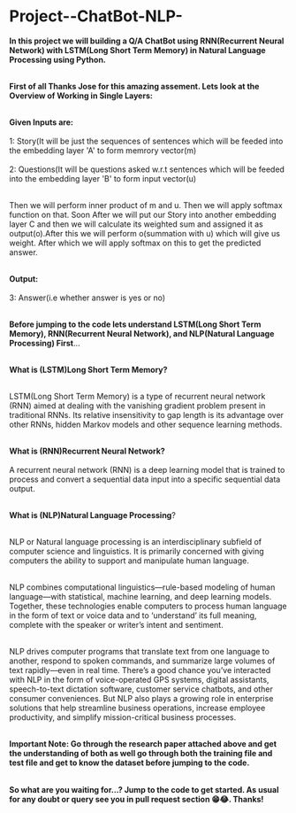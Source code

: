 # Project--ChatBot-NLP-

<table>
  
**In this project we will building a Q/A ChatBot using RNN(Recurrent Neural Network) with LSTM(Long Short Term Memory) in Natural Language Processing using Python.** <br></br>

**First of all Thanks Jose for this amazing assement. Lets look at the Overview of Working in Single Layers:** <br></br>

**Given Inputs are:** <br></br>
1: Story(It will be just the sequences of sentences which will be feeded into the embedding layer 'A' to form memrory vector(m)<br></br>
2: Questions(It will be questions asked w.r.t sentences which will be feeded into the embedding layer 'B' to form input vector(u)<br></br>

Then we will perform inner product of m and u. Then we will apply softmax function on that. Soon After we will put our Story into another embedding layer C and then we will calculate its weighted sum and assigned it as output(o).After this we will perform o(summation with u) which will give us weight. After which we will apply softmax on this to get the predicted answer.<br></br>

**Output:** <br></br>
3: Answer(i.e whether answer is yes or no)<br></br>

**Before jumping to the code lets understand LSTM(Long Short Term Memory), RNN(Recurrent Neural Network), and NLP(Natural Language Processing) First**...<br></br>

**What is (LSTM)Long Short Term Memory?** <br></br>

LSTM(Long Short Term Memory) is a type of recurrent neural network (RNN) aimed at dealing with the vanishing gradient problem present in traditional RNNs. Its relative insensitivity to gap length is its advantage over other RNNs, hidden Markov models and other sequence learning methods. <br></br>

**What is (RNN)Recurrent Neural Network?** <br></br> 
A recurrent neural network (RNN) is a deep learning model that is trained to process and convert a sequential data input into a specific sequential data output.<br></br>

**What is (NLP)Natural Language Processing**?<br></br>

NLP or Natural language processing is an interdisciplinary subfield of computer science and linguistics. It is primarily concerned with giving computers the ability to support and manipulate human language.<br></br>

NLP combines computational linguistics—rule-based modeling of human language—with statistical, machine learning, and deep learning models. Together, these technologies enable computers to process human language in the form of text or voice data and to ‘understand’ its full meaning, complete with the speaker or writer’s intent and sentiment.<br></br>

NLP drives computer programs that translate text from one language to another, respond to spoken commands, and summarize large volumes of text rapidly—even in real time. There’s a good chance you’ve interacted with NLP in the form of voice-operated GPS systems, digital assistants, speech-to-text dictation software, customer service chatbots, and other consumer conveniences. But NLP also plays a growing role in enterprise solutions that help streamline business operations, increase employee productivity, and simplify mission-critical business processes.<br></br>


**Important Note: Go through the research paper attached above and get the understanding of both as well go through both the training file and test file and get to know the dataset before jumping to the code.**


</table>

**So what are you waiting for...? Jump to the code to get started. As usual for any doubt or query see you in pull request section 😁😂. Thanks!**


